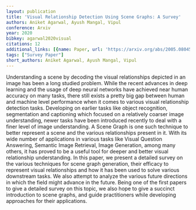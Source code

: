 ```yaml
---
layout: publication
title: 'Visual Relationship Detection Using Scene Graphs: A Survey'
authors: Aniket Agarwal, Ayush Mangal, Vipul
conference: Arxiv
year: 2020
bibkey: agarwal2020visual
citations: 12
additional_links: [{name: Paper, url: 'https://arxiv.org/abs/2005.08045'}]
tags: ["Survey Paper"]
short_authors: Aniket Agarwal, Ayush Mangal, Vipul
---
```

Understanding a scene by decoding the visual relationships depicted in an
image has been a long studied problem. While the recent advances in deep
learning and the usage of deep neural networks have achieved near human
accuracy on many tasks, there still exists a pretty big gap between human and
machine level performance when it comes to various visual relationship
detection tasks. Developing on earlier tasks like object recognition,
segmentation and captioning which focused on a relatively coarser image
understanding, newer tasks have been introduced recently to deal with a finer
level of image understanding. A Scene Graph is one such technique to better
represent a scene and the various relationships present in it. With its wide
number of applications in various tasks like Visual Question Answering,
Semantic Image Retrieval, Image Generation, among many others, it has proved to
be a useful tool for deeper and better visual relationship understanding. In
this paper, we present a detailed survey on the various techniques for scene
graph generation, their efficacy to represent visual relationships and how it
has been used to solve various downstream tasks. We also attempt to analyze the
various future directions in which the field might advance in the future. Being
one of the first papers to give a detailed survey on this topic, we also hope
to give a succinct introduction to scene graphs, and guide practitioners while
developing approaches for their applications.